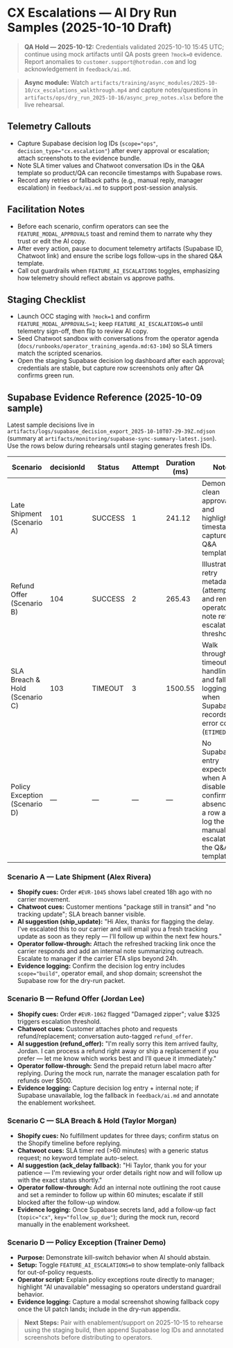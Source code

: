 # CX Escalations — AI Dry Run Samples (2025-10-10 Draft)

> **QA Hold — 2025-10-12:** Credentials validated 2025-10-10 15:45 UTC; continue using mock artifacts until QA posts green `?mock=0` evidence. Report anomalies to `customer.support@hotrodan.com` and log acknowledgement in `feedback/ai.md`.

> **Async module:** Watch `artifacts/training/async_modules/2025-10-10/cx_escalations_walkthrough.mp4` and capture notes/questions in `artifacts/ops/dry_run_2025-10-16/async_prep_notes.xlsx` before the live rehearsal.

## Telemetry Callouts

- Capture Supabase decision log IDs (`scope="ops"`, `decision_type="cx.escalation"`) after every approval or escalation; attach screenshots to the evidence bundle.
- Note SLA timer values and Chatwoot conversation IDs in the Q&A template so product/QA can reconcile timestamps with Supabase rows.
- Record any retries or fallback paths (e.g., manual reply, manager escalation) in `feedback/ai.md` to support post-session analysis.

## Facilitation Notes

- Before each scenario, confirm operators can see the `FEATURE_MODAL_APPROVALS` toast and remind them to narrate why they trust or edit the AI copy.
- After every action, pause to document telemetry artifacts (Supabase ID, Chatwoot link) and ensure the scribe logs follow-ups in the shared Q&A template.
- Call out guardrails when `FEATURE_AI_ESCALATIONS` toggles, emphasizing how telemetry should reflect abstain vs approve paths.

## Staging Checklist

- Launch OCC staging with `?mock=1` and confirm `FEATURE_MODAL_APPROVALS=1`; keep `FEATURE_AI_ESCALATIONS=0` until telemetry sign-off, then flip to review AI copy.
- Seed Chatwoot sandbox with conversations from the operator agenda (`docs/runbooks/operator_training_agenda.md:63-104`) so SLA timers match the scripted scenarios.
- Open the staging Supabase decision log dashboard after each approval; credentials are stable, but capture row screenshots only after QA confirms green run.

## Supabase Evidence Reference (2025-10-09 sample)

Latest sample decisions live in `artifacts/logs/supabase_decision_export_2025-10-10T07-29-39Z.ndjson` (summary at `artifacts/monitoring/supabase-sync-summary-latest.json`). Use the rows below during rehearsals until staging generates fresh IDs.

| Scenario                       | decisionId | Status  | Attempt | Duration (ms) | Notes                                                                                                                           |
| ------------------------------ | ---------- | ------- | ------- | ------------- | ------------------------------------------------------------------------------------------------------------------------------- |
| Late Shipment (Scenario A)     | 101        | SUCCESS | 1       | 241.12        | Demonstrate clean approval log and highlight timestamp capture in Q&A template.                                                 |
| Refund Offer (Scenario B)      | 104        | SUCCESS | 2       | 265.43        | Illustrate retry metadata (attempt=2) and remind operators to note refund escalation threshold.                                 |
| SLA Breach & Hold (Scenario C) | 103        | TIMEOUT | 3       | 1500.55       | Walk through timeout handling and fallback logging when Supabase records an error code (`ETIMEDOUT`).                           |
| Policy Exception (Scenario D)  | —          | —       | —       | —             | No Supabase entry expected when AI is disabled; confirm the absence of a row and log the manual escalation in the Q&A template. |

### Scenario A — Late Shipment (Alex Rivera)

- **Shopify cues:** Order `#EVR-1045` shows label created 18h ago with no carrier movement.
- **Chatwoot cues:** Customer mentions "package still in transit" and "no tracking update"; SLA breach banner visible.
- **AI suggestion (ship_update):**
  "Hi Alex, thanks for flagging the delay. I've escalated this to our carrier and will email you a fresh tracking update as soon as they reply — I'll follow up within the next few hours."
- **Operator follow-through:** Attach the refreshed tracking link once the carrier responds and add an internal note summarizing outreach. Escalate to manager if the carrier ETA slips beyond 24h.
- **Evidence logging:** Confirm the decision log entry includes `scope="build"`, operator email, and shop domain; screenshot the Supabase row for the dry-run packet.

### Scenario B — Refund Offer (Jordan Lee)

- **Shopify cues:** Order `#EVR-1062` flagged "Damaged zipper"; value $325 triggers escalation threshold.
- **Chatwoot cues:** Customer attaches photo and requests refund/replacement; conversation auto-tagged `refund_offer`.
- **AI suggestion (refund_offer):**
  "I'm really sorry this item arrived faulty, Jordan. I can process a refund right away or ship a replacement if you prefer — let me know which works best and I’ll queue it immediately."
- **Operator follow-through:** Send the prepaid return label macro after replying. During the mock run, narrate the manager escalation path for refunds over $500.
- **Evidence logging:** Capture decision log entry + internal note; if Supabase unavailable, log the fallback in `feedback/ai.md` and annotate the enablement worksheet.

### Scenario C — SLA Breach & Hold (Taylor Morgan)

- **Shopify cues:** No fulfillment updates for three days; confirm status on the Shopify timeline before replying.
- **Chatwoot cues:** SLA timer red (>60 minutes) with a generic status request; no keyword template auto-select.
- **AI suggestion (ack_delay fallback):**
  "Hi Taylor, thank you for your patience — I'm reviewing your order details right now and will follow up with the exact status shortly."
- **Operator follow-through:** Add an internal note outlining the root cause and set a reminder to follow up within 60 minutes; escalate if still blocked after the follow-up window.
- **Evidence logging:** Once Supabase secrets land, add a follow-up fact (`topic="cx"`, `key="follow_up_due"`); during the mock run, record manually in the enablement worksheet.

### Scenario D — Policy Exception (Trainer Demo)

- **Purpose:** Demonstrate kill-switch behavior when AI should abstain.
- **Setup:** Toggle `FEATURE_AI_ESCALATIONS=0` to show template-only fallback for out-of-policy requests.
- **Operator script:** Explain policy exceptions route directly to manager; highlight "AI unavailable" messaging so operators understand guardrail behavior.
- **Evidence logging:** Capture a modal screenshot showing fallback copy once the UI patch lands; include in the dry-run appendix.

> **Next Steps:** Pair with enablement/support on 2025-10-15 to rehearse using the staging build, then append Supabase log IDs and annotated screenshots before distributing to operators.
